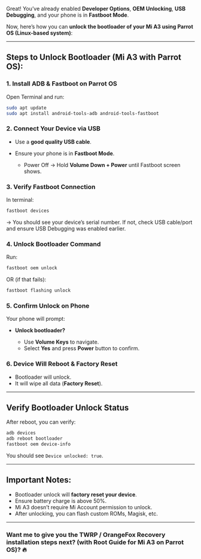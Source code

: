 Great! You’ve already enabled **Developer Options**, **OEM Unlocking**, **USB Debugging**, and your phone is in **Fastboot Mode**.

Now, here’s how you can **unlock the bootloader of your Mi A3 using Parrot OS (Linux-based system)**:

---

## **Steps to Unlock Bootloader (Mi A3 with Parrot OS):**

### **1. Install ADB & Fastboot on Parrot OS**

Open Terminal and run:

```bash
sudo apt update
sudo apt install android-tools-adb android-tools-fastboot
```

### **2. Connect Your Device via USB**

* Use a **good quality USB cable**.
* Ensure your phone is in **Fastboot Mode**.

  * Power Off → Hold **Volume Down + Power** until Fastboot screen shows.

### **3. Verify Fastboot Connection**

In terminal:

```bash
fastboot devices
```

→ You should see your device’s serial number.
If not, check USB cable/port and ensure USB Debugging was enabled earlier.

### **4. Unlock Bootloader Command**

Run:

```bash
fastboot oem unlock
```

OR (if that fails):

```bash
fastboot flashing unlock
```

### **5. Confirm Unlock on Phone**

Your phone will prompt:

* **Unlock bootloader?**

  * Use **Volume Keys** to navigate.
  * Select **Yes** and press **Power** button to confirm.

### **6. Device Will Reboot & Factory Reset**

* Bootloader will unlock.
* It will wipe all data (**Factory Reset**).

---

## **Verify Bootloader Unlock Status**

After reboot, you can verify:

```bash
adb devices
adb reboot bootloader
fastboot oem device-info
```

You should see `Device unlocked: true`.

---

## **Important Notes:**

* Bootloader unlock will **factory reset your device**.
* Ensure battery charge is above 50%.
* Mi A3 doesn’t require Mi Account permission to unlock.
* After unlocking, you can flash custom ROMs, Magisk, etc.

---

### Want me to give you the **TWRP / OrangeFox Recovery installation steps next**? (with Root Guide for Mi A3 on Parrot OS)? 🔥
